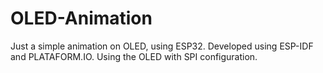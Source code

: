# OLED-Animation

Just a simple animation on OLED, using ESP32.
Developed using ESP-IDF and PLATAFORM.IO.
Using the OLED with SPI configuration.
